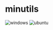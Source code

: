 # minutils
![windows](https://github.com/adembudak/minutils/workflows/windows/badge.svg)
![ubuntu](https://github.com/adembudak/minutils/workflows/ubuntu/badge.svg)

